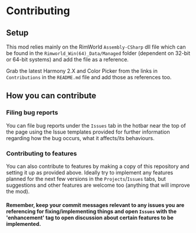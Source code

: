 # Contributing

## Setup
This mod relies mainly on the RimWorld `Assembly-CSharp` dll file which can be found in the `Rimworld_Win(64)_Data/Managed` folder (dependent on 32-bit or 64-bit systems) and add the file as a reference. 

Grab the latest Harmony 2.X and Color Picker from the links in `Contributions` in the `README.md` file and add those as references too.

## How you can contribute
### Filing bug reports
You can file bug reports under the `Issues` tab in the hotbar near the top of the page using the Issue templates provided for further information regarding how the bug occurs, what it affects/its behaviours.

### Contributing to features
You can also contribute to features by making a copy of this repository and setting it up as provided above. Ideally try to implement any features planned for the next few versions in the `Projects`/`Issues` tabs, but suggestions and other features are welcome too (anything that will improve the mod).

#### Remember, keep your commit messages relevant to any issues you are referencing for fixing/implementing things and open `Issues` with the 'enhancement' tag to open discussion about certain features to be implemented.
